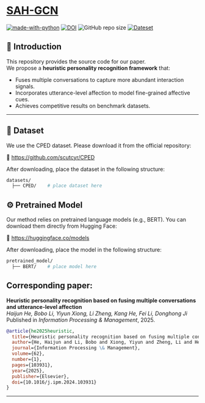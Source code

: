 
# [SAH-GCN](https://github.com/hjh59/SAH-GCN)
[![made-with-python](https://img.shields.io/badge/Made%20with-Python-red.svg)](https://www.python.org/) 
[![DOI](https://img.shields.io/badge/DOI-10.1016%2Fj.ipm.2024.103931-blue.svg)](https://doi.org/10.1016/j.ipm.2024.103931)
![GitHub repo size](https://img.shields.io/github/repo-size/hjh59/SAH-GCN) 
[![Dateset](https://img.shields.io/badge/arXiv-2205.14727-b31b1b.svg)](https://arxiv.org/abs/2205.14727)


## 🚀 Introduction
This repository provides the source code for our paper.  
We propose a **heuristic personality recognition framework** that:  
- Fuses multiple conversations to capture more abundant interaction signals.  
- Incorporates utterance-level affection to model fine-grained affective cues.  
- Achieves competitive results on benchmark datasets.  

---
## 📂 Dataset
We use the CPED dataset. Please download it from the official repository:  

🔗 https://github.com/scutcyr/CPED

After downloading, place the dataset in the following structure:
```bash
datasets/
  ├── CPED/    # place dataset here
```

## ⚙️ Pretrained Model
Our method relies on pretrained language models (e.g., BERT).
You can download them directly from Hugging Face:

🔗 https://huggingface.co/models

After downloading, place the model in the following structure:
```bash
pretrained_model/
  ├── BERT/    # place model here
```

## Corresponding paper:  
**Heuristic personality recognition based on fusing multiple conversations and utterance-level affection**  
*Haijun He, Bobo Li, Yiyun Xiong, Li Zheng, Kang He, Fei Li, Donghong Ji*  
Published in *Information Processing & Management*, 2025.
```bibtex
@article{he2025heuristic,
  title={Heuristic personality recognition based on fusing multiple conversations and utterance-level affection},
  author={He, Haijun and Li, Bobo and Xiong, Yiyun and Zheng, Li and He, Kang and Li, Fei and Ji, Donghong},
  journal={Information Processing \& Management},
  volume={62},
  number={1},
  pages={103931},
  year={2025},
  publisher={Elsevier},
  doi={10.1016/j.ipm.2024.103931}
}
```
---
